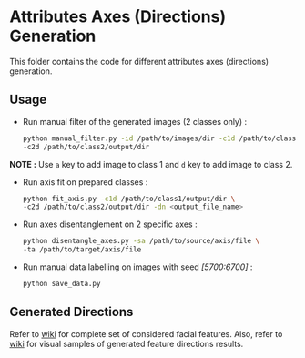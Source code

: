 # Attributes Axes (Directions) Generation

This folder contains the code for different attributes axes (directions) generation.

## Usage

-   Run manual filter of the generated images (2 classes only) :
    ```bash
    python manual_filter.py -id /path/to/images/dir -c1d /path/to/class1/output/dir \
    -c2d /path/to/class2/output/dir
    ```
__NOTE :__ Use `a` key to add image to class 1 and `d` key to add image to class 2.

-   Run axis fit on prepared classes :
    ```bash
    python fit_axis.py -c1d /path/to/class1/output/dir \
    -c2d /path/to/class2/output/dir -dn <output_file_name>
    ```

-   Run axes disentanglement on 2 specific axes :
    ```bash
    python disentangle_axes.py -sa /path/to/source/axis/file \
    -ta /path/to/target/axis/file
    ```

-   Run manual data labelling on images with seed _[5700:6700]_ :
    ```bash
    python save_data.py
    ```

## Generated Directions

Refer to [wiki](https://github.com/DarkGeekMS/portrait-synthesis-from-speech/wiki/Complete-Set-of-Considered-Facial-Attributes) for complete set of considered facial features. Also, refer to [wiki](https://github.com/DarkGeekMS/portrait-synthesis-from-speech/wiki/Generated-Directions-Results) for visual samples of generated feature directions results.